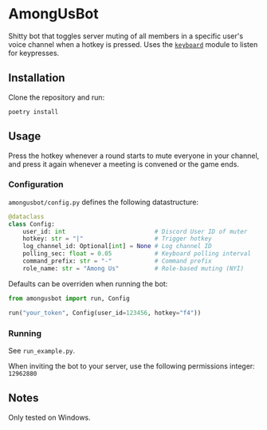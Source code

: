 # AmongUsBot

Shitty bot that toggles server muting of all members in a specific user's voice channel when a hotkey is pressed. Uses the [`keyboard`](https://pypi.org/project/keyboard/) module to listen for keypresses. 

## Installation

Clone the repository and run:
```
poetry install
```

## Usage

Press the hotkey whenever a round starts to mute everyone in your channel, and press it again whenever a meeting is convened or the game ends.

### Configuration

`amongusbot/config.py` defines the following datastructure:
```python
@dataclass
class Config:
    user_id: int                         # Discord User ID of muter
    hotkey: str = "|"                    # Trigger hotkey
    log_channel_id: Optional[int] = None # Log channel ID
    polling_sec: float = 0.05            # Keyboard polling interval
    command_prefix: str = "-"            # Command prefix
    role_name: str = "Among Us"          # Role-based muting (NYI)
```

Defaults can be overriden when running the bot:

```python
from amongusbot import run, Config

run("your_token", Config(user_id=123456, hotkey="f4"))
```

### Running

See `run_example.py`.

When inviting the bot to your server, use the following permissions integer: `12962880`

## Notes

Only tested on Windows.

